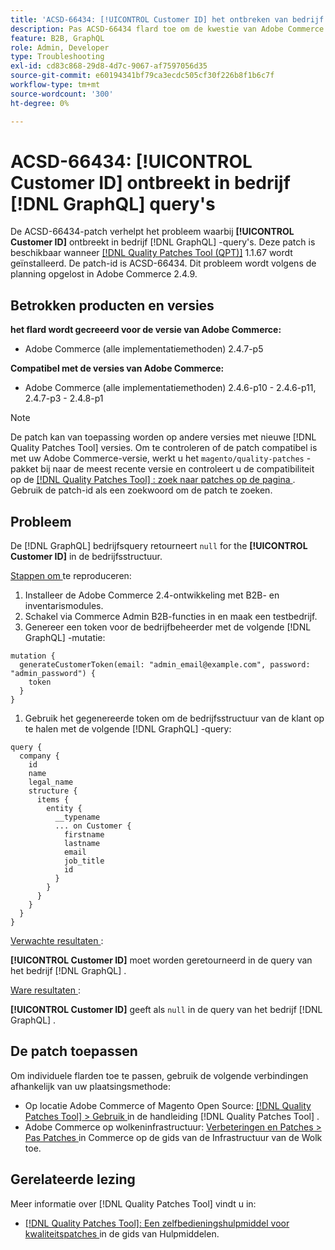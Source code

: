 ```yaml
---
title: 'ACSD-66434: [!UICONTROL Customer ID] het ontbreken van bedrijf  [!DNL GraphQL]  vragen'
description: Pas ACSD-66434 flard toe om de kwestie van Adobe Commerce te bevestigen waar [!UICONTROL Customer ID] van de bedrijf  [!DNL GraphQL]  vragen mist.
feature: B2B, GraphQL
role: Admin, Developer
type: Troubleshooting
exl-id: cd83c868-29d8-4d7c-9067-af7597056d35
source-git-commit: e60194341bf79ca3ecdc505cf30f226b8f1b6c7f
workflow-type: tm+mt
source-wordcount: '300'
ht-degree: 0%

---
```


# ACSD-66434: [!UICONTROL Customer ID] ontbreekt in bedrijf [!DNL GraphQL] query&#39;s

De ACSD-66434-patch verhelpt het probleem waarbij **[!UICONTROL Customer ID]** ontbreekt in bedrijf [!DNL GraphQL] -query&#39;s. Deze patch is beschikbaar wanneer [[!DNL Quality Patches Tool (QPT)]](/help/tools/quality-patches-tool/quality-patches-tool-to-self-serve-quality-patches.md) 1.1.67 wordt geïnstalleerd. De patch-id is ACSD-66434. Dit probleem wordt volgens de planning opgelost in Adobe Commerce 2.4.9.

## Betrokken producten en versies

**het flard wordt gecreeerd voor de versie van Adobe Commerce:**

* Adobe Commerce (alle implementatiemethoden) 2.4.7-p5

**Compatibel met de versies van Adobe Commerce:**

* Adobe Commerce (alle implementatiemethoden) 2.4.6-p10 - 2.4.6-p11, 2.4.7-p3 - 2.4.8-p1

>[!NOTE]
>
>De patch kan van toepassing worden op andere versies met nieuwe [!DNL Quality Patches Tool] versies. Om te controleren of de patch compatibel is met uw Adobe Commerce-versie, werkt u het `magento/quality-patches` -pakket bij naar de meest recente versie en controleert u de compatibiliteit op de [[!DNL Quality Patches Tool] : zoek naar patches op de pagina ](https://experienceleague.adobe.com/tools/commerce-quality-patches/index.html) . Gebruik de patch-id als een zoekwoord om de patch te zoeken.

## Probleem

De [!DNL GraphQL] bedrijfsquery retourneert `null` for the **[!UICONTROL Customer ID]** in de bedrijfsstructuur.

<u> Stappen om </u> te reproduceren:

1. Installeer de Adobe Commerce 2.4-ontwikkeling met B2B- en inventarismodules.
1. Schakel via Commerce Admin B2B-functies in en maak een testbedrijf.
1. Genereer een token voor de bedrijfbeheerder met de volgende [!DNL GraphQL] -mutatie:

```
mutation {
  generateCustomerToken(email: "admin_email@example.com", password: "admin_password") {
    token
  }
}
```

1. Gebruik het gegenereerde token om de bedrijfsstructuur van de klant op te halen met de volgende [!DNL GraphQL] -query:

```
query {
  company {
    id
    name
    legal_name
    structure {
      items {
        entity {
          __typename
          ... on Customer {
            firstname
            lastname
            email
            job_title
            id
          }
        }
      }
    }
  }
}
```

<u> Verwachte resultaten </u>:

**[!UICONTROL Customer ID]** moet worden geretourneerd in de query van het bedrijf [!DNL GraphQL] .

<u> Ware resultaten </u>:

**[!UICONTROL Customer ID]** geeft als `null` in de query van het bedrijf [!DNL GraphQL] .

## De patch toepassen

Om individuele flarden toe te passen, gebruik de volgende verbindingen afhankelijk van uw plaatsingsmethode:

* Op locatie Adobe Commerce of Magento Open Source: [[!DNL Quality Patches Tool] > Gebruik ](/help/tools/quality-patches-tool/usage.md) in de handleiding [!DNL Quality Patches Tool] .
* Adobe Commerce op wolkeninfrastructuur: [ Verbeteringen en Patches > Pas Patches ](https://experienceleague.adobe.com/docs/commerce-cloud-service/user-guide/develop/upgrade/apply-patches.html) in Commerce op de gids van de Infrastructuur van de Wolk toe.

## Gerelateerde lezing

Meer informatie over [!DNL Quality Patches Tool] vindt u in:

* [[!DNL Quality Patches Tool]: Een zelfbedieningshulpmiddel voor kwaliteitspatches ](/help/tools/quality-patches-tool/quality-patches-tool-to-self-serve-quality-patches.md) in de gids van Hulpmiddelen.
